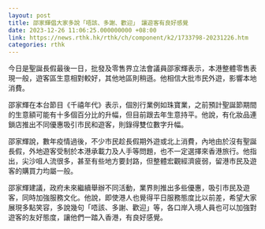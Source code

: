 ```yaml
---
layout: post
title: 邵家輝倡大家多說「唔該、多謝、歡迎」　讓遊客有良好感覺
date: 2023-12-26 11:06:25.000000000 +08:00
link: https://news.rthk.hk/rthk/ch/component/k2/1733798-20231226.htm
categories: rthk
---
```


今日是聖誕長假最後一日，批發及零售界立法會議員邵家輝表示，本港整體零售表現一般，遊客區生意相對較好，其他地區則稍遜。他相信大批市民外遊，影響本地消費。

邵家輝在本台節目《千禧年代》表示，個別行業例如珠寶業，之前預計聖誕節期間的生意額可能有十多個百分比的升幅，但目前跟去年生意持平。他說，有化妝品連鎖店推出不同優惠吸引市民和遊客，則錄得雙位數字升幅。

邵家輝說，數年疫情過後，不少市民趁長假期外遊或北上消費，內地由於沒有聖誕長假，外地遊客受制於本港承載力及人手等問題，也不一定選擇來香港旅行。他指出，尖沙咀人流很多，甚至有些地方要封路，但整體宏觀經濟疲弱，留港市民及遊客的購買力均屬一般。

邵家輝建議，政府未來繼續舉辦不同活動，業界則推出多些優惠，吸引市民及遊客，同時加強服務文化。他說，即使港人也覺得平日服務態度比以前差，希望大家展現多點笑容，多說幾句「唔該、多謝、歡迎」等，各口岸入境人員也可以加強對遊客的友好態度，讓他們一踏入香港，有良好感覺。
